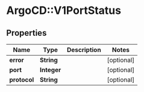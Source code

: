 # ArgoCD::V1PortStatus

## Properties
Name | Type | Description | Notes
------------ | ------------- | ------------- | -------------
**error** | **String** |  | [optional] 
**port** | **Integer** |  | [optional] 
**protocol** | **String** |  | [optional] 



